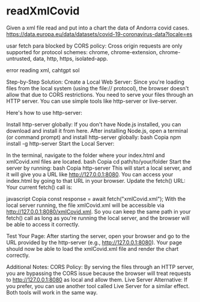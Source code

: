 # readXmlCovid
Given a xml file read and put into a chart the data of Andorra covid cases.
https://data.europa.eu/data/datasets/covid-19-coronavirus-data?locale=es

usar fetch para 
blocked by CORS policy: Cross origin requests are only supported for protocol schemes: chrome, chrome-extension, chrome-untrusted, data, http, https, isolated-app.

error reading xml, cahtgpt sol

Step-by-Step Solution:
Create a Local Web Server: Since you're loading files from the local system (using the file:// protocol), the browser doesn't allow that due to CORS restrictions. You need to serve your files through an HTTP server. You can use simple tools like http-server or live-server.

Here's how to use http-server:

Install http-server globally:
If you don't have Node.js installed, you can download and install it from here.
After installing Node.js, open a terminal (or command prompt) and install http-server globally:
bash
Copia
npm install -g http-server
Start the Local Server:

In the terminal, navigate to the folder where your index.html and xmlCovid.xml files are located.
bash
Copia
cd path/to/your/folder
Start the server by running:
bash
Copia
http-server
This will start a local server, and it will give you a URL like http://127.0.0.1:8080. You can access your index.html by going to that URL in your browser.
Update the fetch() URL: Your current fetch() call is:

javascript
Copia
const response = await fetch("xmlCovid.xml");
With the local server running, the file xmlCovid.xml will be accessible via http://127.0.0.1:8080/xmlCovid.xml. So you can keep the same path in your fetch() call as long as you're running the local server, and the browser will be able to access it correctly.

Test Your Page: After starting the server, open your browser and go to the URL provided by the http-server (e.g., http://127.0.0.1:8080). Your page should now be able to load the xmlCovid.xml file and render the chart correctly.

Additional Notes:
CORS Policy: By serving the files through an HTTP server, you are bypassing the CORS issue because the browser will treat requests to http://127.0.0.1:8080 as local and allow them.
Live Server Alternative: If you prefer, you can use another tool called Live Server for a similar effect. Both tools will work in the same way.